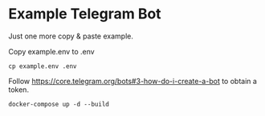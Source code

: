 # Example Telegram Bot

Just one more copy & paste example.

Copy example.env to .env
```
cp example.env .env
```

Follow https://core.telegram.org/bots#3-how-do-i-create-a-bot to obtain a token.

```
docker-compose up -d --build
```
